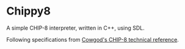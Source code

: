 # Chippy8

A simple CHIP-8 interpreter, written in C++, using SDL.

Following specifications from [Cowgod's CHIP-8 technical reference](http://devernay.free.fr/hacks/chip8/C8TECH10.HTM).
